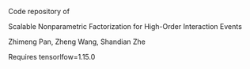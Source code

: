 Code repository of 

Scalable Nonparametric Factorization for High-Order Interaction Events

Zhimeng Pan, Zheng Wang, Shandian Zhe

Requires tensorlfow=1.15.0
